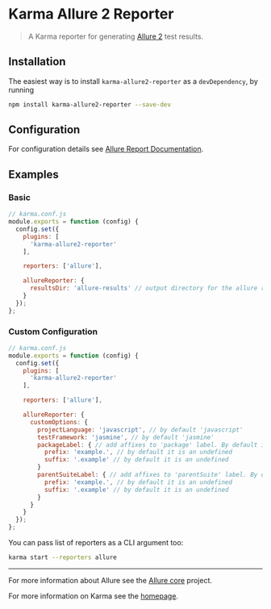 # Karma Allure 2 Reporter

> A Karma reporter for generating [Allure 2](https://github.com/allure-framework/allure2) test results.

## Installation

The easiest way is to install `karma-allure2-reporter` as a `devDependency`,
by running

```bash
npm install karma-allure2-reporter --save-dev
```

## Configuration

For configuration details see [Allure Report Documentation](https://allurereport.org/docs/).

## Examples

### Basic

```javascript
// karma.conf.js
module.exports = function (config) {
  config.set({
    plugins: [
      'karma-allure2-reporter'
    ],

    reporters: ['allure'],

    allureReporter: {
      resultsDir: 'allure-results' // output directory for the allure report - can be omitted (default: allure-results)
    }
  });
};
```

### Custom Configuration

```javascript
// karma.conf.js
module.exports = function (config) {
  config.set({
    plugins: [
      'karma-allure2-reporter'
    ],

    reporters: ['allure'],

    allureReporter: {
      customOptions: {
        projectLanguage: 'javascript', // by default 'javascript'
        testFramework: 'jasmine', // by default 'jasmine'
        packageLabel: { // add affixes to 'package' label. By default it is undefined
          prefix: 'example.', // by default it is an undefined
          suffix: '.example' // by default it is an undefined
        }
        parentSuiteLabel: { // add affixes to 'parentSuite' label. By default it is undefined
          prefix: 'example.', // by default it is an undefined
          suffix: '.example' // by default it is an undefined
        }
      }
    }
  });
};
```

You can pass list of reporters as a CLI argument too:

```bash
karma start --reporters allure
```

---

For more information about Allure see the [Allure core](https://github.com/allure-framework/allure) project.

For more information on Karma see the [homepage](https://karma-runner.github.io).
